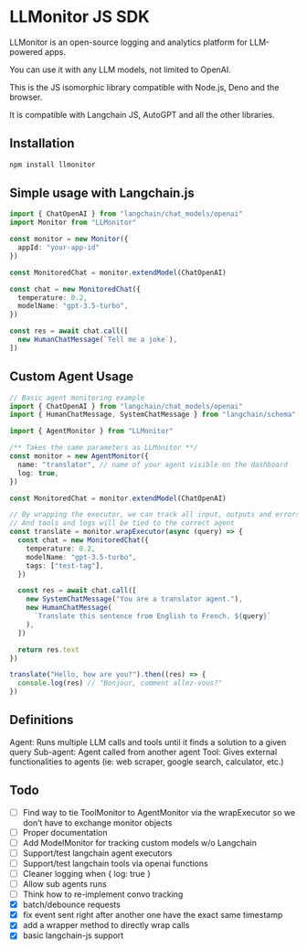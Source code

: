 # LLMonitor JS SDK

LLMonitor is an open-source logging and analytics platform for LLM-powered apps.

You can use it with any LLM models, not limited to OpenAI.

This is the JS isomorphic library compatible with Node.js, Deno and the browser.

It is compatible with Langchain JS, AutoGPT and all the other libraries.

## Installation

```bash
npm install llmonitor
```

## Simple usage with Langchain.js

```ts
import { ChatOpenAI } from "langchain/chat_models/openai"
import Monitor from "LLMonitor"

const monitor = new Monitor({
  appId: "your-app-id"
})

const MonitoredChat = monitor.extendModel(ChatOpenAI)

const chat = new MonitoredChat({
  temperature: 0.2,
  modelName: "gpt-3.5-turbo",
})

const res = await chat.call([
  new HumanChatMessage(`Tell me a joke`),
])
```

## Custom Agent Usage

```ts
// Basic agent monitoring example
import { ChatOpenAI } from "langchain/chat_models/openai"
import { HumanChatMessage, SystemChatMessage } from "langchain/schema"

import { AgentMonitor } from "LLMonitor"

/** Takes the same parameters as LLMonitor **/
const monitor = new AgentMonitor({
  name: "translator", // name of your agent visible on the dashboard
  log: true,
})

const MonitoredChat = monitor.extendModel(ChatOpenAI)

// By wrapping the executor, we can track all input, outputs and errors
// And tools and logs will be tied to the correct agent
const translate = monitor.wrapExecutor(async (query) => {
  const chat = new MonitoredChat({
    temperature: 0.2,
    modelName: "gpt-3.5-turbo",
    tags: ["test-tag"],
  })

  const res = await chat.call([
    new SystemChatMessage("You are a translator agent."),
    new HumanChatMessage(
      `Translate this sentence from English to French. ${query}`
    ),
  ])

  return res.text
})

translate("Hello, how are you?").then((res) => {
  console.log(res) // "Bonjour, comment allez-vous?"
})
```

## Definitions

Agent: Runs multiple LLM calls and tools until it finds a solution to a given query
Sub-agent: Agent called from another agent
Tool: Gives external functionalities to agents (ie: web scraper, google search, calculator, etc.)

## Todo
- [ ] Find way to tie ToolMonitor to AgentMonitor via the wrapExecutor so we don’t have to exchange monitor objects
- [ ] Proper documentation
- [ ] Add ModelMonitor for tracking custom models w/o Langchain
- [ ] Support/test langchain agent executors
- [ ] Support/test langchain tools via openai functions
- [ ] Cleaner logging when { log: true }
- [ ] Allow sub agents runs 
- [ ] Think how to re-implement convo tracking
- [x] batch/debounce requests
- [x] fix event sent right after another one have the exact same timestamp
- [x] add a wrapper method to directly wrap calls
- [x] basic langchain-js support